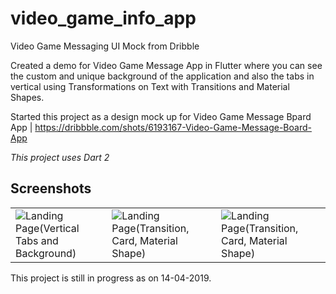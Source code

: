 # video_game_info_app

Video Game Messaging UI Mock from Dribble

Created a demo for Video Game Message App in Flutter where you can see the custom and unique background of the application and also the tabs in vertical using Transformations on Text with Transitions and Material Shapes.

Started this project as a design mock up for Video Game Message Bpard App | https://dribbble.com/shots/6193167-Video-Game-Message-Board-App

*This project uses Dart 2*



## Screenshots
<table style={border:"none"}><tr><td><img src="https://github.com/TechieBlossom/video_game_messaging_app/blob/master/screenshots/part1.png" alt="Landing Page(Vertical Tabs and Background)"/></td><td><img src="https://github.com/TechieBlossom/video_game_messaging_app/blob/master/screenshots/part2.png" alt="Landing Page(Transition, Card, Material Shape)"/></td><td><img src="https://github.com/TechieBlossom/video_game_messaging_app/blob/master/screenshots/part3.png" alt="Landing Page(Transition, Card, Material Shape)"/></td></tr></table>

This project is still in progress as on 14-04-2019.
